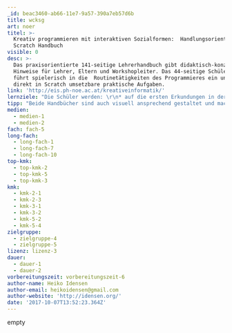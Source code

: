 ```yaml
---
_id: beac3460-ab66-11e7-9a57-390a7eb57d6b
title: wcksg
art: noer
titel: >-
  Kreativ programmieren mit interaktiven Sozialformen:  Handlungsorientes
  Scratch Handbuch
visible: 0
desc: >-
  Das praxisorientierte 141-seitige Lehrerhandbuch gibt didaktisch-konzeptuelle
  Hinweise für Lehrer, Eltern und Workshopleiter. Das 44-seitige Schülerhandbuch
  führt spielerisch in die  Routinetätigkeiten des Programmieres ein und enthält
  direkt in Scratch umsetzbare praktische Aufgaben.
link: 'http://eis.ph-noe.ac.at/kreativeinformatik/'
lernziele: "Die Schüler werden: \r\n* auf die ersten Erkundungen in der Scratch-Umgebung aufbauen,\r\n* indem sie ein interaktives Scratch-Projekt erstellen\r\n* in eine breite Palette an Scratch-Blöcken eingeführt\r\n* sich mit dem Konzept der Folge vertraut machen\r\n* während der Erstellung von Projekten das Experimentieren und Wiederholen üben (S.5)"
tipp: "Beide Handbücher sind auch visuell ansprechend gestaltet und machen Lust darauf, die Praxisbausteine auszuprobieren.\r\nDas Konzept der \"kreativen Informatik\" passt wunderbar zu Maker-Aktivitäten mit der Orientierung an Kreativität und selbständigem Gestalten und zielt als eine Karriere als Informatiker oder Programmierer: \"Es unterstützt die Entwicklung junger Leute als informatisch Gebildete – Individuen, die in allen Bereichen ihres Lebens, über Fachbereiche und Kontexte hinaus, auf computergestützte Konzepte, Methoden und Perspektiven aufbauen können.\" (S.9)"
medien:
  - medien-1
  - medien-2
fach: fach-5
long-fach:
  - long-fach-1
  - long-fach-7
  - long-fach-10
top-kmk:
  - top-kmk-2
  - top-kmk-5
  - top-kmk-3
kmk:
  - kmk-2-1
  - kmk-2-3
  - kmk-3-1
  - kmk-3-2
  - kmk-5-2
  - kmk-5-4
zielgruppe:
  - zielgruppe-4
  - zielgruppe-5
lizenz: lizenz-3
dauer:
  - dauer-1
  - dauer-2
vorbereitungszeit: vorbereitungszeit-6
author-name: Heiko Idensen
author-email: heikoidensen@gmail.com
author-website: 'http://idensen.org/'
date: '2017-10-07T13:52:23.364Z'
---
```

empty
